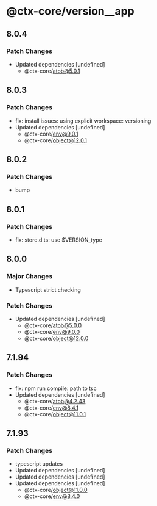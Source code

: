 # @ctx-core/version\_\_app

## 8.0.4

### Patch Changes

- Updated dependencies [undefined]
  - @ctx-core/atob@5.0.1

## 8.0.3

### Patch Changes

- fix: install issues: using explicit workspace: versioning
- Updated dependencies [undefined]
  - @ctx-core/env@9.0.1
  - @ctx-core/object@12.0.1

## 8.0.2

### Patch Changes

- bump

## 8.0.1

### Patch Changes

- fix: store.d.ts: use \$VERSION_type

## 8.0.0

### Major Changes

- Typescript strict checking

### Patch Changes

- Updated dependencies [undefined]
  - @ctx-core/atob@5.0.0
  - @ctx-core/env@9.0.0
  - @ctx-core/object@12.0.0

## 7.1.94

### Patch Changes

- fix: npm run compile: path to tsc
- Updated dependencies [undefined]
  - @ctx-core/atob@4.2.43
  - @ctx-core/env@8.4.1
  - @ctx-core/object@11.0.1

## 7.1.93

### Patch Changes

- typescript updates
- Updated dependencies [undefined]
- Updated dependencies [undefined]
- Updated dependencies [undefined]
  - @ctx-core/object@11.0.0
  - @ctx-core/env@8.4.0
